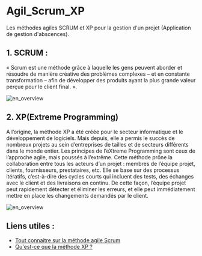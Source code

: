 # Agil_Scrum_XP

Les méthodes agiles SCRUM et XP pour la gestion d'un projet (Application de gestion d'abscences). 

## 1. SCRUM :

« Scrum est une méthode grâce à laquelle les gens peuvent aborder et résoudre de manière créative 
des problèmes complexes – et en constante transformation – afin de développer des produits ayant 
la plus grande valeur perçue pour le client final. ».

![en_overview](https://www.heflo.com/fr/wp-content/uploads/sites/3/2018/08/methode-agile-scrum-02.jpg)

## 2. XP(Extreme Programming)

A l’origine, la méthode XP a été créée pour le secteur informatique et le développement de logiciels.
Mais depuis, elle a permis le succès de nombreux projets au sein d’entreprises de tailles et de secteurs
différents dans le monde entier.
Les principes de l’eXtreme Programming sont ceux de l’approche agile, mais poussés à l’extrême. 
Cette méthode prône la collaboration entre tous les acteurs d’un projet : membres de l’équipe projet, 
clients, fournisseurs, prestataires, etc. Elle se base sur des processus itératifs, c’est-à-dire des 
cycles courts qui incluent des tests, des échanges avec le client et des livraisons en continu.
De cette façon, l’équipe projet peut rapidement détecter et éliminer les erreurs, et elle peut 
immédiatement mettre en place les changements demandés par le client.

![en_overview](https://www.researchgate.net/profile/Sehrish-Alam-2/publication/316600468/figure/fig1/AS:489065029083137@1493613597978/Extreme-programming-6.png)

## Liens utiles :

- [Tout connaitre sur la méthode agile Scrum](https://www.heflo.com/fr/blog/agile/methode-agile-scrum/)
- [Qu'est-ce que la méthode XP ?](https://www.planzone.fr/blog/quest-ce-que-la-methodologie-extreme-programming)
